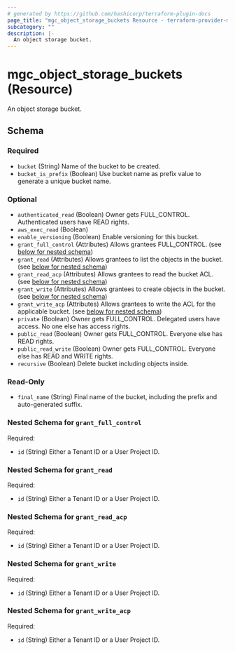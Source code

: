 ```yaml
---
# generated by https://github.com/hashicorp/terraform-plugin-docs
page_title: "mgc_object_storage_buckets Resource - terraform-provider-mgc"
subcategory: ""
description: |-
  An object storage bucket.
---
```


# mgc_object_storage_buckets (Resource)

An object storage bucket.



<!-- schema generated by tfplugindocs -->
## Schema

### Required

- `bucket` (String) Name of the bucket to be created.
- `bucket_is_prefix` (Boolean) Use bucket name as prefix value to generate a unique bucket name.

### Optional

- `authenticated_read` (Boolean) Owner gets FULL_CONTROL. Authenticated users have READ rights.
- `aws_exec_read` (Boolean)
- `enable_versioning` (Boolean) Enable versioning for this bucket.
- `grant_full_control` (Attributes) Allows grantees FULL_CONTROL. (see [below for nested schema](#nestedatt--grant_full_control))
- `grant_read` (Attributes) Allows grantees to list the objects in the bucket. (see [below for nested schema](#nestedatt--grant_read))
- `grant_read_acp` (Attributes) Allows grantees to read the bucket ACL. (see [below for nested schema](#nestedatt--grant_read_acp))
- `grant_write` (Attributes) Allows grantees to create objects in the bucket. (see [below for nested schema](#nestedatt--grant_write))
- `grant_write_acp` (Attributes) Allows grantees to write the ACL for the applicable bucket. (see [below for nested schema](#nestedatt--grant_write_acp))
- `private` (Boolean) Owner gets FULL_CONTROL. Delegated users have access. No one else has access rights.
- `public_read` (Boolean) Owner gets FULL_CONTROL. Everyone else has READ rights.
- `public_read_write` (Boolean) Owner gets FULL_CONTROL. Everyone else has READ and WRITE rights.
- `recursive` (Boolean) Delete bucket including objects inside.

### Read-Only

- `final_name` (String) Final name of the bucket, including the prefix and auto-generated suffix.

<a id="nestedatt--grant_full_control"></a>
### Nested Schema for `grant_full_control`

Required:

- `id` (String) Either a Tenant ID or a User Project ID.


<a id="nestedatt--grant_read"></a>
### Nested Schema for `grant_read`

Required:

- `id` (String) Either a Tenant ID or a User Project ID.


<a id="nestedatt--grant_read_acp"></a>
### Nested Schema for `grant_read_acp`

Required:

- `id` (String) Either a Tenant ID or a User Project ID.


<a id="nestedatt--grant_write"></a>
### Nested Schema for `grant_write`

Required:

- `id` (String) Either a Tenant ID or a User Project ID.


<a id="nestedatt--grant_write_acp"></a>
### Nested Schema for `grant_write_acp`

Required:

- `id` (String) Either a Tenant ID or a User Project ID.
